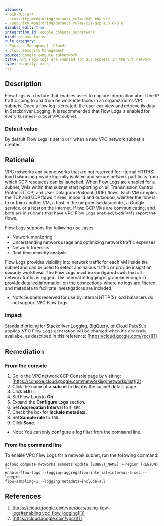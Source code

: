 ```yaml
---
aliases:
- 6ih-b0p-er4
- /security_monitoring/default_rules/6ih-b0p-er4
- /security_monitoring/default_rules/cis-gcp-1.3.0-3.8
disable_edit: true
integration_id: google_compute_subnetwork
kind: documentation
rule_category:
- Posture Management (Cloud)
- Cloud Security Management
source: google_compute_subnetwork
title: VPC Flow Logs are enabled for all subnets in the VPC network
type: security_rules
---
```


## Description
Flow Logs is a feature that enables users to capture information about the IP traffic going to and from network interfaces in an organization's VPC subnets. Once a flow log is created, the user can view and retrieve its data in Stackdriver Logging. It is recommended that Flow Logs is enabled for every business-critical VPC subnet.

### Default value
By default Flow Logs is set to `Off` when a new VPC network subnet is created.

## Rationale
VPC networks and subnetworks that are not reserved for internal HTTP(S) load balancing provide logically isolated and secure network partitions from which GCP resources can be launched.
When Flow Logs are enabled for a subnet, VMs within that subnet start reporting on all
Transmission Control Protocol (TCP) and User Datagram Protocol (UDP) flows. Each VM
samples the TCP and UDP flows it sees, inbound and outbound, whether the flow is to or
from another VM, a host in the on-premise datacenter, a Google service, or a host on the
Internet. If two GCP VMs are communicating, and both are in subnets that have VPC Flow
Logs enabled, both VMs report the flows.

Flow Logs supports the following use cases:
- Network monitoring
- Understanding network usage and optimizing network traffic expenses
- Network forensics
- Real-time security analysis

Flow Logs provides visibility into network traffic for each VM inside the subnet and can be
used to detect anomalous traffic or provide insight on security workflows.
The Flow Logs must be configured such that all network traffic is logged. The interval of
logging is granular enough to provide detailed information on the connections, where no logs are filtered and metadata to facilitate investigations are included.

- Note: Subnets reserved for use by internal HTTP(S) load balancers do not support VPC
Flow Logs.

### Impact
Standard pricing for Stackdriver Logging, BigQuery, or Cloud Pub/Sub applies. VPC Flow
Logs generation will be charged when it's generally available, as described in this reference:
[https://cloud.google.com/vpc/][1]

## Remediation

### From the console 
1. Go to the VPC network GCP Console page by visiting:
[https://console.cloud.google.com/networking/networks/list][2]
2. Click the name of a **subnet** to display the subnet details page.
3. Click **EDIT** .
4. Set Flow Logs to **On**.
5. Expand the **Configure Logs** section.
6. Set **Aggregation Interval** to `5 SEC`.
7. Check the box for **Include metadata**.
8. Set **Sample rate** to `100`.
9. Click **Save**.

- Note: You can only configure a log filter from the command line.

### From the command line
To enable VPC Flow Logs for a network subnet, run the following command:
```
gcloud compute networks subnets update [SUBNET_NAME] --region [REGION] --
enable-flow-logs --logging-aggregation-interval=interval-5-sec --logging-
flow-sampling=1 --logging-metadata=include-all
```

## References
1. [https://cloud.google.com/vpc/docs/using-flow-logs#enabling_vpc_flow_logging][3]
2. [https://cloud.google.com/vpc/][1]

[1]: https://cloud.google.com/vpc/
[2]: https://console.cloud.google.com/networking/networks/list
[3]: https://cloud.google.com/vpc/docs/using-flow-logs#enabling_vpc_flow_logging
